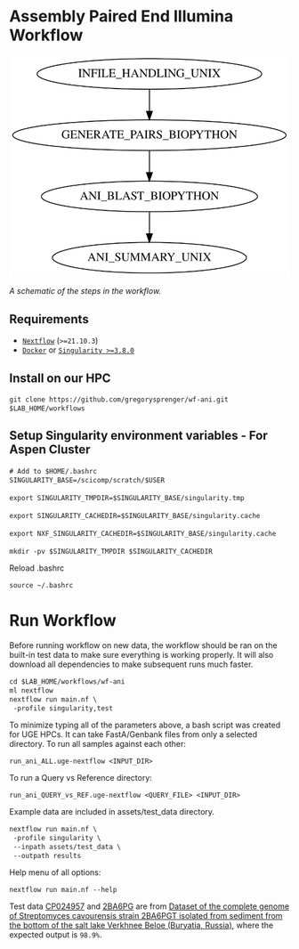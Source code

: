 # Assembly Paired End Illumina Workflow


![workflow](images/simplified_workflow_v1.0.0.svg)

*A schematic of the steps in the workflow.*


## Requirements
* [`Nextflow`](https://www.nextflow.io/docs/latest/getstarted.html#installation) (`>=21.10.3`)
* [`Docker`](https://docs.docker.com/engine/installation/) or [`Singularity >=3.8.0`](https://www.sylabs.io/guides/3.0/user-guide/)


## Install on our HPC
```
git clone https://github.com/gregorysprenger/wf-ani.git $LAB_HOME/workflows
```

## Setup Singularity environment variables - For Aspen Cluster
```
# Add to $HOME/.bashrc
SINGULARITY_BASE=/scicomp/scratch/$USER

export SINGULARITY_TMPDIR=$SINGULARITY_BASE/singularity.tmp

export SINGULARITY_CACHEDIR=$SINGULARITY_BASE/singularity.cache

export NXF_SINGULARITY_CACHEDIR=$SINGULARITY_BASE/singularity.cache

mkdir -pv $SINGULARITY_TMPDIR $SINGULARITY_CACHEDIR
```

Reload .bashrc
```
source ~/.bashrc
```

# Run Workflow
Before running workflow on new data, the workflow should be ran on the built-in test data to make sure everything is working properly. It will also download all dependencies to make subsequent runs much faster.

```
cd $LAB_HOME/workflows/wf-ani
ml nextflow
nextflow run main.nf \
 -profile singularity,test
```

To minimize typing all of the parameters above, a bash script was created for UGE HPCs. It can take FastA/Genbank files from only a selected directory. To run all samples against each other:

```
run_ani_ALL.uge-nextflow <INPUT_DIR>
```

To run a Query vs Reference directory:

```
run_ani_QUERY_vs_REF.uge-nextflow <QUERY_FILE> <INPUT_DIR>
```


Example data are included in assets/test_data directory.

```
nextflow run main.nf \
 -profile singularity \
 --inpath assets/test_data \
 --outpath results
```

Help menu of all options:

```
nextflow run main.nf --help
```

Test data [CP024957](https://ftp.ncbi.nlm.nih.gov/genomes/all/GCF/002/804/165/GCF_002804165.1_ASM280416v1/GCF_002804165.1_ASM280416v1_genomic.fna.gz) and [2BA6PG](https://ftp.ncbi.nlm.nih.gov/genomes/all/GCF/024/297/125/GCF_024297125.1_ASM2429712v1/GCF_024297125.1_ASM2429712v1_genomic.fna.gz) are from [Dataset of the complete genome of Streptomyces cavourensis strain 2BA6PGT isolated from sediment from the bottom of the salt lake Verkhnee Beloe (Buryatia, Russia)](https://www.sciencedirect.com/science/article/pii/S2352340922010800), where the expected output is `98.9%`.